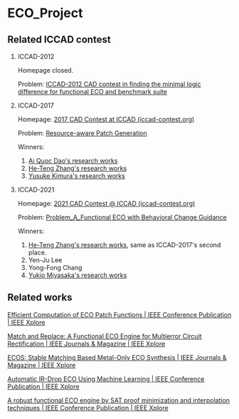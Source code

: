 # ECO_Project

## Related ICCAD contest

1. ICCAD-2012
   
   Homepage closed.
   
   Problem: [ICCAD-2012 CAD contest in finding the minimal logic difference for functional ECO and benchmark suite](https://ieeexplore.ieee.org/document/6386633)
2. ICCAD-2017
   
   Homepage: [2017 CAD Contest at ICCAD (iccad-contest.org)](http://iccad-contest.org/2017/CAD-contest-at-ICCAD2017/index.html)
   
   Problem: [Resource-aware Patch Generation](http://iccad-contest.org/2017/Problem_A/default.html)
   
   Winners:
   1. [Ai Quoc Dao's research works](https://www.researchgate.net/scientific-contributions/Ai-Quoc-Dao-2137454310)
   2. [He-Teng Zhang's research works](https://www.researchgate.net/scientific-contributions/He-Teng-Zhang-2144031673)
   3. [Yusuke Kimura's research works](https://www.researchgate.net/profile/Yusuke-Kimura-3)
3. ICCAD-2021
   
   Homepage: [2021 CAD Contest @ ICCAD (iccad-contest.org)](http://iccad-contest.org/2021/index.html)
   
   Problem: [Problem_A_Functional ECO with Behavioral Change  Guidance](http://iccad-contest.org/2021/Problems/Problem_A_20210224_0208.pdf)
   
   Winners:
   1. [He-Teng Zhang's research works](https://www.researchgate.net/scientific-contributions/He-Teng-Zhang-2144031673), same as ICCAD-2017's second place.
   2. Yen-Ju Lee
   3. Yong-Fong Chang
   4. [Yukio Miyasaka's research works](https://www.researchgate.net/scientific-contributions/Yukio-Miyasaka-2156534432)

## Related works

[Efficient Computation of ECO Patch Functions | IEEE Conference Publication | IEEE Xplore](https://ieeexplore.ieee.org/document/8465898)

[Match and Replace: A Functional ECO Engine for Multierror Circuit Rectification | IEEE Journals & Magazine | IEEE Xplore](https://ieeexplore.ieee.org/abstract/document/6461976)

[ECOS: Stable Matching Based Metal-Only ECO Synthesis | IEEE Journals & Magazine | IEEE Xplore](https://ieeexplore.ieee.org/document/5710023)

[Automatic IR-Drop ECO Using Machine Learning | IEEE Conference Publication | IEEE Xplore](https://ieeexplore.ieee.org/document/9226557)

[A robust functional ECO engine by SAT proof minimization and interpolation techniques | IEEE Conference Publication | IEEE Xplore](https://ieeexplore.ieee.org/document/5654265)

